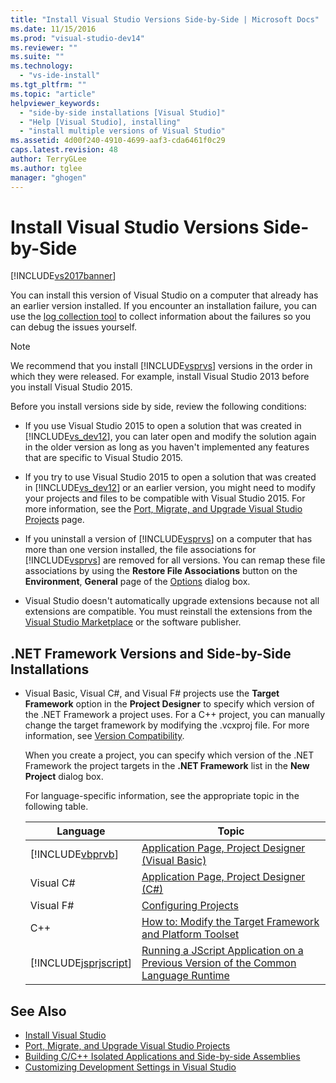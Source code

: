 ```yaml
---
title: "Install Visual Studio Versions Side-by-Side | Microsoft Docs"
ms.date: 11/15/2016
ms.prod: "visual-studio-dev14"
ms.reviewer: ""
ms.suite: ""
ms.technology:
  - "vs-ide-install"
ms.tgt_pltfrm: ""
ms.topic: "article"
helpviewer_keywords:
  - "side-by-side installations [Visual Studio]"
  - "Help [Visual Studio], installing"
  - "install multiple versions of Visual Studio"
ms.assetid: 4d00f240-4910-4699-aaf3-cda6461f0c29
caps.latest.revision: 48
author: TerryGLee
ms.author: tglee
manager: "ghogen"
---
```

# Install Visual Studio Versions Side-by-Side
[!INCLUDE[vs2017banner](../includes/vs2017banner.md)]

You can install this version of Visual Studio on a computer that already has an earlier version installed. If you encounter an installation failure, you can use the [log collection tool](http://go.microsoft.com/fwlink/?LinkId=262077) to collect information about the failures so you can debug the issues yourself.

> [!NOTE]
> We recommend that you install [!INCLUDE[vsprvs](../includes/vsprvs-md.md)] versions in the order in which they were released. For example, install Visual Studio 2013 before you install Visual Studio 2015.

 Before you install versions side by side, review the following conditions:

-   If you use Visual Studio 2015 to open a solution that was created in [!INCLUDE[vs_dev12](../includes/vs-dev12-md.md)], you can later open and modify the solution again in the older version as long as you haven't implemented any features that are specific to Visual Studio 2015.

-   If you try to use Visual Studio 2015 to open a solution that was created in [!INCLUDE[vs_dev12](../includes/vs-dev12-md.md)] or an earlier version, you might need to modify your projects and files to be compatible with Visual Studio 2015. For more information, see the [Port, Migrate, and Upgrade Visual Studio Projects](/visualstudio/porting/port-migrate-and-upgrade-visual-studio-projects?view=vs-2015) page.

-   If you uninstall a version of [!INCLUDE[vsprvs](../includes/vsprvs-md.md)] on a computer that has more than one version installed, the file associations for [!INCLUDE[vsprvs](../includes/vsprvs-md.md)] are removed for all versions. You can remap these file associations by using the **Restore File Associations** button on the **Environment**, **General** page of the [Options](../ide/reference/general-environment-options-dialog-box.md) dialog box.

-   Visual Studio doesn't automatically upgrade extensions because not all extensions are compatible. You must reinstall the extensions from the [Visual Studio Marketplace](http://go.microsoft.com/fwlink/?LinkId=178891) or the software publisher.

## .NET Framework Versions and Side-by-Side Installations

-   Visual Basic, Visual C#, and Visual F# projects use the **Target Framework** option in the **Project Designer** to specify which version of the .NET Framework a project uses. For a C++ project, you can manually change the target framework by modifying the .vcxproj file. For more information, see [Version Compatibility](http://msdn.microsoft.com/library/2f25e522-456a-48c3-8a53-e5f39275649f).

     When you create a project, you can specify which version of the .NET Framework the project targets in the **.NET Framework** list in the **New Project** dialog box.

     For language-specific information, see the appropriate topic in the following table.

    |Language|Topic|
    |--------------|-----------|
    |[!INCLUDE[vbprvb](../includes/vbprvb-md.md)]|[Application Page, Project Designer (Visual Basic)](../ide/reference/application-page-project-designer-visual-basic.md)|
    |Visual C#|[Application Page, Project Designer (C#)](../ide/reference/application-page-project-designer-csharp.md)|
    |Visual F#|[Configuring Projects](http://msdn.microsoft.com/library/a1489abb-6294-4f8f-b71f-2cb126393526)|
    |C++|[How to: Modify the Target Framework and Platform Toolset](http://msdn.microsoft.com/library/031b1d54-e6e1-4da7-9868-3e75a87d9ffe)|
    |[!INCLUDE[jsprjscript](../includes/jsprjscript-md.md)]|[Running a JScript Application on a Previous Version of the Common Language Runtime](http://msdn.microsoft.com/en-us/bbea51b5-ac03-4e6c-b9a6-f487ef63eda5)|

## See Also

- [Install Visual Studio](../install/install-visual-studio-2015.md)
- [Port, Migrate, and Upgrade Visual Studio Projects](/visualstudio/porting/port-migrate-and-upgrade-visual-studio-projects?view=vs-2015)
- [Building C/C++ Isolated Applications and Side-by-side Assemblies](http://msdn.microsoft.com/library/9465904e-76f7-48bd-bb3f-c55d8f1699b6)
- [Customizing Development Settings in Visual Studio](http://msdn.microsoft.com/en-us/22c4debb-4e31-47a8-8f19-16f328d7dcd3)